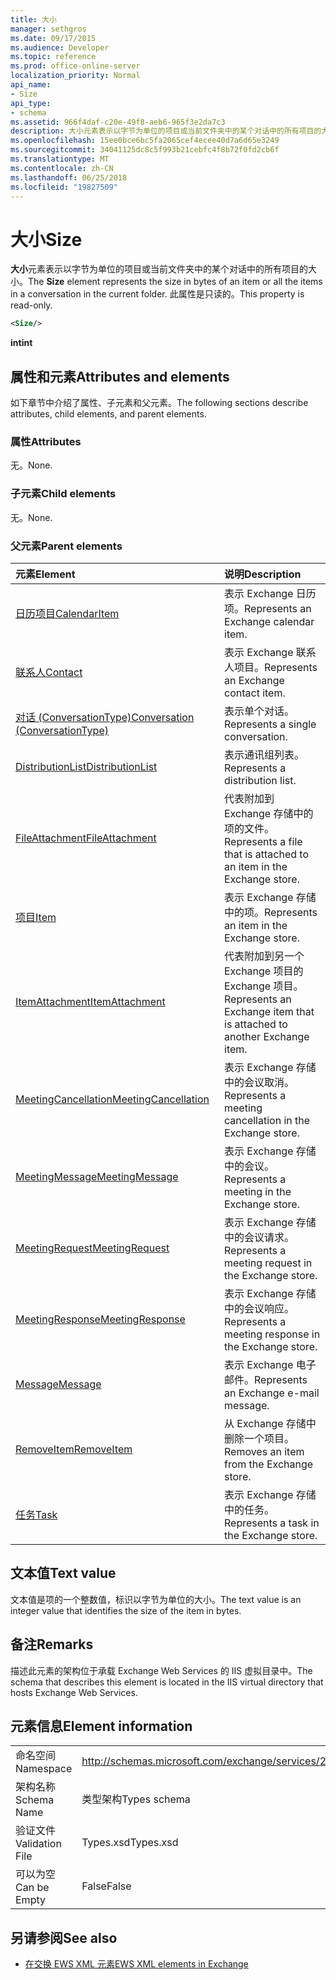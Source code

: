 ```yaml
---
title: 大小
manager: sethgros
ms.date: 09/17/2015
ms.audience: Developer
ms.topic: reference
ms.prod: office-online-server
localization_priority: Normal
api_name:
- Size
api_type:
- schema
ms.assetid: 966f4daf-c20e-49f8-aeb6-965f3e2da7c3
description: 大小元素表示以字节为单位的项目或当前文件夹中的某个对话中的所有项目的大小。 此属性是只读的。
ms.openlocfilehash: 15ee0bce6bc5fa2065cef4ecee40d7a6d65e3249
ms.sourcegitcommit: 34041125dc8c5f993b21cebfc4f8b72f0fd2cb6f
ms.translationtype: MT
ms.contentlocale: zh-CN
ms.lasthandoff: 06/25/2018
ms.locfileid: "19827509"
---
```

# <a name="size"></a><span data-ttu-id="31088-104">大小</span><span class="sxs-lookup"><span data-stu-id="31088-104">Size</span></span>

<span data-ttu-id="31088-105">**大小**元素表示以字节为单位的项目或当前文件夹中的某个对话中的所有项目的大小。</span><span class="sxs-lookup"><span data-stu-id="31088-105">The **Size** element represents the size in bytes of an item or all the items in a conversation in the current folder.</span></span> <span data-ttu-id="31088-106">此属性是只读的。</span><span class="sxs-lookup"><span data-stu-id="31088-106">This property is read-only.</span></span> 
  
```XML
<Size/>
```

 <span data-ttu-id="31088-107">**int**</span><span class="sxs-lookup"><span data-stu-id="31088-107">**int**</span></span>
## <a name="attributes-and-elements"></a><span data-ttu-id="31088-108">属性和元素</span><span class="sxs-lookup"><span data-stu-id="31088-108">Attributes and elements</span></span>

<span data-ttu-id="31088-109">如下章节中介绍了属性、子元素和父元素。</span><span class="sxs-lookup"><span data-stu-id="31088-109">The following sections describe attributes, child elements, and parent elements.</span></span>
  
### <a name="attributes"></a><span data-ttu-id="31088-110">属性</span><span class="sxs-lookup"><span data-stu-id="31088-110">Attributes</span></span>

<span data-ttu-id="31088-111">无。</span><span class="sxs-lookup"><span data-stu-id="31088-111">None.</span></span>
  
### <a name="child-elements"></a><span data-ttu-id="31088-112">子元素</span><span class="sxs-lookup"><span data-stu-id="31088-112">Child elements</span></span>

<span data-ttu-id="31088-113">无。</span><span class="sxs-lookup"><span data-stu-id="31088-113">None.</span></span>
  
### <a name="parent-elements"></a><span data-ttu-id="31088-114">父元素</span><span class="sxs-lookup"><span data-stu-id="31088-114">Parent elements</span></span>

|<span data-ttu-id="31088-115">**元素**</span><span class="sxs-lookup"><span data-stu-id="31088-115">**Element**</span></span>|<span data-ttu-id="31088-116">**说明**</span><span class="sxs-lookup"><span data-stu-id="31088-116">**Description**</span></span>|
|:-----|:-----|
|[<span data-ttu-id="31088-117">日历项目</span><span class="sxs-lookup"><span data-stu-id="31088-117">CalendarItem</span></span>](calendaritem.md) <br/> |<span data-ttu-id="31088-118">表示 Exchange 日历项。</span><span class="sxs-lookup"><span data-stu-id="31088-118">Represents an Exchange calendar item.</span></span>  <br/> |
|[<span data-ttu-id="31088-119">联系人</span><span class="sxs-lookup"><span data-stu-id="31088-119">Contact</span></span>](contact.md) <br/> |<span data-ttu-id="31088-120">表示 Exchange 联系人项目。</span><span class="sxs-lookup"><span data-stu-id="31088-120">Represents an Exchange contact item.</span></span>  <br/> |
|[<span data-ttu-id="31088-121">对话 (ConversationType)</span><span class="sxs-lookup"><span data-stu-id="31088-121">Conversation (ConversationType)</span></span>](conversation-conversationtype.md) <br/> |<span data-ttu-id="31088-122">表示单个对话。</span><span class="sxs-lookup"><span data-stu-id="31088-122">Represents a single conversation.</span></span>  <br/> |
|[<span data-ttu-id="31088-123">DistributionList</span><span class="sxs-lookup"><span data-stu-id="31088-123">DistributionList</span></span>](distributionlist.md) <br/> |<span data-ttu-id="31088-124">表示通讯组列表。</span><span class="sxs-lookup"><span data-stu-id="31088-124">Represents a distribution list.</span></span>  <br/> |
|[<span data-ttu-id="31088-125">FileAttachment</span><span class="sxs-lookup"><span data-stu-id="31088-125">FileAttachment</span></span>](fileattachment.md) <br/> |<span data-ttu-id="31088-126">代表附加到 Exchange 存储中的项的文件。</span><span class="sxs-lookup"><span data-stu-id="31088-126">Represents a file that is attached to an item in the Exchange store.</span></span>  <br/> |
|[<span data-ttu-id="31088-127">项目</span><span class="sxs-lookup"><span data-stu-id="31088-127">Item</span></span>](item.md) <br/> |<span data-ttu-id="31088-128">表示 Exchange 存储中的项。</span><span class="sxs-lookup"><span data-stu-id="31088-128">Represents an item in the Exchange store.</span></span>  <br/> |
|[<span data-ttu-id="31088-129">ItemAttachment</span><span class="sxs-lookup"><span data-stu-id="31088-129">ItemAttachment</span></span>](itemattachment.md) <br/> |<span data-ttu-id="31088-130">代表附加到另一个 Exchange 项目的 Exchange 项目。</span><span class="sxs-lookup"><span data-stu-id="31088-130">Represents an Exchange item that is attached to another Exchange item.</span></span>  <br/> |
|[<span data-ttu-id="31088-131">MeetingCancellation</span><span class="sxs-lookup"><span data-stu-id="31088-131">MeetingCancellation</span></span>](meetingcancellation.md) <br/> |<span data-ttu-id="31088-132">表示 Exchange 存储中的会议取消。</span><span class="sxs-lookup"><span data-stu-id="31088-132">Represents a meeting cancellation in the Exchange store.</span></span>  <br/> |
|[<span data-ttu-id="31088-133">MeetingMessage</span><span class="sxs-lookup"><span data-stu-id="31088-133">MeetingMessage</span></span>](meetingmessage.md) <br/> |<span data-ttu-id="31088-134">表示 Exchange 存储中的会议。</span><span class="sxs-lookup"><span data-stu-id="31088-134">Represents a meeting in the Exchange store.</span></span>  <br/> |
|[<span data-ttu-id="31088-135">MeetingRequest</span><span class="sxs-lookup"><span data-stu-id="31088-135">MeetingRequest</span></span>](meetingrequest.md) <br/> |<span data-ttu-id="31088-136">表示 Exchange 存储中的会议请求。</span><span class="sxs-lookup"><span data-stu-id="31088-136">Represents a meeting request in the Exchange store.</span></span>  <br/> |
|[<span data-ttu-id="31088-137">MeetingResponse</span><span class="sxs-lookup"><span data-stu-id="31088-137">MeetingResponse</span></span>](meetingresponse.md) <br/> |<span data-ttu-id="31088-138">表示 Exchange 存储中的会议响应。</span><span class="sxs-lookup"><span data-stu-id="31088-138">Represents a meeting response in the Exchange store.</span></span>  <br/> |
|[<span data-ttu-id="31088-139">Message</span><span class="sxs-lookup"><span data-stu-id="31088-139">Message</span></span>](message-ex15websvcsotherref.md) <br/> |<span data-ttu-id="31088-140">表示 Exchange 电子邮件。</span><span class="sxs-lookup"><span data-stu-id="31088-140">Represents an Exchange e-mail message.</span></span>  <br/> |
|[<span data-ttu-id="31088-141">RemoveItem</span><span class="sxs-lookup"><span data-stu-id="31088-141">RemoveItem</span></span>](removeitem.md) <br/> |<span data-ttu-id="31088-142">从 Exchange 存储中删除一个项目。</span><span class="sxs-lookup"><span data-stu-id="31088-142">Removes an item from the Exchange store.</span></span>  <br/> |
|[<span data-ttu-id="31088-143">任务</span><span class="sxs-lookup"><span data-stu-id="31088-143">Task</span></span>](task.md) <br/> |<span data-ttu-id="31088-144">表示 Exchange 存储中的任务。</span><span class="sxs-lookup"><span data-stu-id="31088-144">Represents a task in the Exchange store.</span></span>  <br/> |
   
## <a name="text-value"></a><span data-ttu-id="31088-145">文本值</span><span class="sxs-lookup"><span data-stu-id="31088-145">Text value</span></span>

<span data-ttu-id="31088-146">文本值是项的一个整数值，标识以字节为单位的大小。</span><span class="sxs-lookup"><span data-stu-id="31088-146">The text value is an integer value that identifies the size of the item in bytes.</span></span>
  
## <a name="remarks"></a><span data-ttu-id="31088-147">备注</span><span class="sxs-lookup"><span data-stu-id="31088-147">Remarks</span></span>

<span data-ttu-id="31088-148">描述此元素的架构位于承载 Exchange Web Services 的 IIS 虚拟目录中。</span><span class="sxs-lookup"><span data-stu-id="31088-148">The schema that describes this element is located in the IIS virtual directory that hosts Exchange Web Services.</span></span>
  
## <a name="element-information"></a><span data-ttu-id="31088-149">元素信息</span><span class="sxs-lookup"><span data-stu-id="31088-149">Element information</span></span>

|||
|:-----|:-----|
|<span data-ttu-id="31088-150">命名空间</span><span class="sxs-lookup"><span data-stu-id="31088-150">Namespace</span></span>  <br/> |http://schemas.microsoft.com/exchange/services/2006/types  <br/> |
|<span data-ttu-id="31088-151">架构名称</span><span class="sxs-lookup"><span data-stu-id="31088-151">Schema Name</span></span>  <br/> |<span data-ttu-id="31088-152">类型架构</span><span class="sxs-lookup"><span data-stu-id="31088-152">Types schema</span></span>  <br/> |
|<span data-ttu-id="31088-153">验证文件</span><span class="sxs-lookup"><span data-stu-id="31088-153">Validation File</span></span>  <br/> |<span data-ttu-id="31088-154">Types.xsd</span><span class="sxs-lookup"><span data-stu-id="31088-154">Types.xsd</span></span>  <br/> |
|<span data-ttu-id="31088-155">可以为空</span><span class="sxs-lookup"><span data-stu-id="31088-155">Can be Empty</span></span>  <br/> |<span data-ttu-id="31088-156">False</span><span class="sxs-lookup"><span data-stu-id="31088-156">False</span></span>  <br/> |
   
## <a name="see-also"></a><span data-ttu-id="31088-157">另请参阅</span><span class="sxs-lookup"><span data-stu-id="31088-157">See also</span></span>



- [<span data-ttu-id="31088-158">在交换 EWS XML 元素</span><span class="sxs-lookup"><span data-stu-id="31088-158">EWS XML elements in Exchange</span></span>](ews-xml-elements-in-exchange.md)

